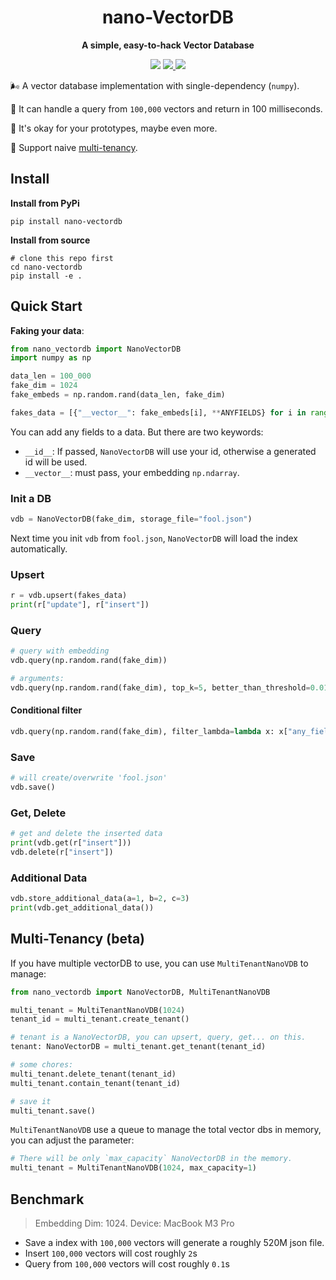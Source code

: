<div align="center">
  <h1>nano-VectorDB</h1>
  <p><strong>A simple, easy-to-hack Vector Database</strong></p>
  <p>
    <img src="https://img.shields.io/badge/python->=3.9.11-blue">
    <a href="https://pypi.org/project/nano-vectordb/">
      <img src="https://img.shields.io/pypi/v/nano-vectordb.svg">
    </a>
    <a href="https://codecov.io/github/gusye1234/nano-vectordb" > 
 <img src="https://codecov.io/github/gusye1234/nano-vectordb/graph/badge.svg?token=3ACScwuv4h"/> 
 </a>
  </p>
</div>




🌬️ A vector database implementation with single-dependency (`numpy`).

🎁 It can handle a query from `100,000` vectors and return in 100 milliseconds.

🏃 It's okay for your prototypes, maybe even more.

🏃 Support naive [multi-tenancy](#Multi-Tenancy).



## Install

**Install from PyPi**

```shell
pip install nano-vectordb
```

**Install from source**

```shell
# clone this repo first
cd nano-vectordb
pip install -e .
```



## Quick Start

**Faking your data**:

```python
from nano_vectordb import NanoVectorDB
import numpy as np

data_len = 100_000
fake_dim = 1024
fake_embeds = np.random.rand(data_len, fake_dim)    

fakes_data = [{"__vector__": fake_embeds[i], **ANYFIELDS} for i in range(data_len)]
```

You can add any fields to a data. But there are two keywords:

- `__id__`: If passed, `NanoVectorDB` will use your id, otherwise a generated id will be used.
- `__vector__`: must pass, your embedding `np.ndarray`.

### Init a DB

```python
vdb = NanoVectorDB(fake_dim, storage_file="fool.json")
```

Next time you init `vdb` from `fool.json`, `NanoVectorDB` will load the index automatically.

### Upsert

```python
r = vdb.upsert(fakes_data)
print(r["update"], r["insert"])
```

### Query

```python
# query with embedding 
vdb.query(np.random.rand(fake_dim))

# arguments:
vdb.query(np.random.rand(fake_dim), top_k=5, better_than_threshold=0.01)
```

#### Conditional filter

```python
vdb.query(np.random.rand(fake_dim), filter_lambda=lambda x: x["any_field"] == "any_value")
```

### Save

```python
# will create/overwrite 'fool.json'
vdb.save()
```

### Get, Delete

```python
# get and delete the inserted data
print(vdb.get(r["insert"]))
vdb.delete(r["insert"])
```

### Additional Data

```python
vdb.store_additional_data(a=1, b=2, c=3)
print(vdb.get_additional_data())
```



## Multi-Tenancy (beta)

If you have multiple vectorDB to use, you can use `MultiTenantNanoVDB` to manage:

```python
from nano_vectordb import NanoVectorDB, MultiTenantNanoVDB

multi_tenant = MultiTenantNanoVDB(1024)
tenant_id = multi_tenant.create_tenant()

# tenant is a NanoVectorDB, you can upsert, query, get... on this.
tenant: NanoVectorDB = multi_tenant.get_tenant(tenant_id)

# some chores:
multi_tenant.delete_tenant(tenant_id)
multi_tenant.contain_tenant(tenant_id)

# save it
multi_tenant.save()
```

`MultiTenantNanoVDB` use a queue to manage the total vector dbs in memory, you can adjust the parameter:

```python
# There will be only `max_capacity` NanoVectorDB in the memory.
multi_tenant = MultiTenantNanoVDB(1024, max_capacity=1)
```



## Benchmark

> Embedding Dim: 1024. Device: MacBook M3 Pro

- Save a index with `100,000` vectors will generate a roughly 520M json file.
- Insert `100,000` vectors will cost roughly `2`s
- Query from `100,000` vectors will cost roughly `0.1`s
